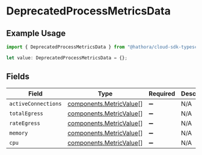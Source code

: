# DeprecatedProcessMetricsData

## Example Usage

```typescript
import { DeprecatedProcessMetricsData } from "@hathora/cloud-sdk-typescript/models/components";

let value: DeprecatedProcessMetricsData = {};
```

## Fields

| Field                                                              | Type                                                               | Required                                                           | Description                                                        |
| ------------------------------------------------------------------ | ------------------------------------------------------------------ | ------------------------------------------------------------------ | ------------------------------------------------------------------ |
| `activeConnections`                                                | [components.MetricValue](../../models/components/metricvalue.md)[] | :heavy_minus_sign:                                                 | N/A                                                                |
| `totalEgress`                                                      | [components.MetricValue](../../models/components/metricvalue.md)[] | :heavy_minus_sign:                                                 | N/A                                                                |
| `rateEgress`                                                       | [components.MetricValue](../../models/components/metricvalue.md)[] | :heavy_minus_sign:                                                 | N/A                                                                |
| `memory`                                                           | [components.MetricValue](../../models/components/metricvalue.md)[] | :heavy_minus_sign:                                                 | N/A                                                                |
| `cpu`                                                              | [components.MetricValue](../../models/components/metricvalue.md)[] | :heavy_minus_sign:                                                 | N/A                                                                |